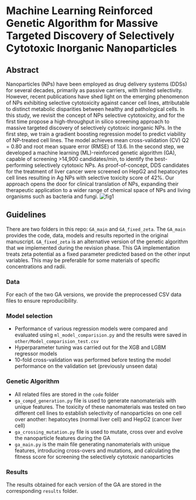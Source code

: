 # Machine Learning Reinforced Genetic Algorithm for Massive Targeted Discovery of Selectively Cytotoxic Inorganic Nanoparticles

## Abstract
Nanoparticles (NPs) have been employed as drug delivery systems (DDSs) for several decades, primarily as passive carriers, with limited selectivity. However, recent publications have shed light on the emerging phenomenon of NPs exhibiting selective cytotoxicity against cancer cell lines, attributable to distinct metabolic disparities between healthy and pathological cells. In this study, we revisit the concept of NPs selective cytotoxicity, and for the first time propose a high-throughput in silico screening approach to massive targeted discovery of selectively cytotoxic inorganic NPs. In the first step, we train a gradient boosting regression model to predict viability of NP-treated cell lines. The model achieves mean cross-validation (CV) Q2 = 0.80 and root mean square error (RMSE) of 13.6. In the second step, we developed a machine learning (ML)-reinforced genetic algorithm (GA), capable of screening >14,900 candidates/min, to identify the best-performing selectively cytotoxic NPs. As proof-of-concept, DDS candidates for the treatment of liver cancer were screened on HepG2 and hepatocytes cell lines resulting in Ag NPs with selective toxicity score of 42%. Our approach opens the door for clinical translation of NPs, expanding their therapeutic application to a wider range of chemical space of NPs and living organisms such as bacteria and fungi.
![fig1](https://github.com/acid-design-lab/selective_toxicity/assets/82499756/1471916b-52b7-4993-a329-3ad840961b9e)

## Guidelines
There are two folders in this repo: `GA_main` and `GA_fixed_zeta`. The `GA_main` provides the code, data, models and results reported in the original manuscript. `GA_fixed_zeta` is an alternative version of the genetic algorithm that we implemented during the revision phase. This GA implementation treats zeta potential as a fixed parameter predicted based on the other input variables. This may be preferable for some materials of specific concentrations and radii. 

### Data
For each of the two GA versions, we provide the preprocessed CSV data files to ensure reproducibility.

### Model selection
- Performance of various regression models were compared and evaluated using `ml_model_comparision.py` and the results were saved in `other/Model_comparision_test.csv`
- Hyperparameter tuning was carried out for the XGB and LGBM regressor models
- 10-fold cross-validation was performed before testing the model performance on the validation set (previously unseen data)

### Genetic Algorithm
- All related files are stored in the `code` folder
- `ga_compd_generation.py` file is used to generate nanomaterials with unique features. The toxicity of these nanomaterials was tested on two different cell lines to establish selectivity of nanoparticles on one cell over another: hepatocytes (normal liver cell) and HepG2 (cancer liver cell)  
- `ga_crossing_mutation.py` file is used to mutate, cross over and evolve the nanoparticle features during the GA
- `ga_main.py` is the main file generating nanomaterials with unique features, introducing cross-overs and mutations, and calculating the fitness score for screening the selectively cytotoxic nanoparticles 

### Results
The results obtained for each version of the GA are stored in the corresponding `results` folder.
